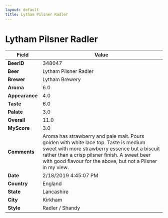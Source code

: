```yaml
---
layout: default
title: Lytham Pilsner Radler
---
```


# Lytham Pilsner Radler

| Field         | Value     |
|---------------|-----------|
| **BeerID** | 348047 |
| **Beer** | Lytham Pilsner Radler |
| **Brewer** | Lytham Brewery |
| **Aroma** | 6.0 |
| **Appearance** | 4.0 |
| **Taste** | 6.0 |
| **Palate** | 3.0 |
| **Overall** | 11.0 |
| **MyScore** | 3.0 |
| **Comments** | Aroma has strawberry and pale malt. Pours golden with white lace top. Taste is medium sweet with more strawberry essence but a biscuit rather than a crisp pilsner finish. A sweet beer with good flavour for the above, but not a Pilsner in my view. |
| **Date** | 2/18/2019 4:45:07 PM |
| **Country** | England |
| **State** | Lancashire |
| **City** | Kirkham |
| **Style** | Radler / Shandy |
